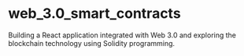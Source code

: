 # web_3.0_smart_contracts
Building a React application integrated with Web 3.0 and exploring the blockchain technology using Solidity programming.
